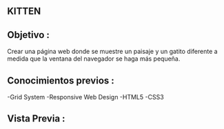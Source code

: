 KITTEN
-------

Objetivo :
----
Crear una página web donde se muestre un paisaje y un gatito diferente a medida que la ventana del navegador se haga más pequeña.

Conocimientos previos :
----
-Grid System
-Responsive Web Design
-HTML5
-CSS3

Vista Previa :
----
![]()
![]()
![]()
